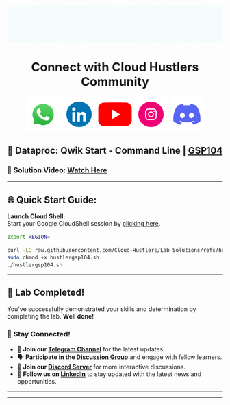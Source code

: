 ![API Gateway Banner](https://raw.githubusercontent.com/Cloud-Hustlers/content/f9a8642976ea21cd234c91239431e41f05264842/gif/12.gif)

<div align="center">
  
# Connect with Cloud Hustlers Community
</div>

<p align="center">
  <a href="https://whatsapp.cloudhustlers.in" target="_blank">
    <img src="https://raw.githubusercontent.com/Cloud-Hustlers/content/main/gif/whatsapp.gif" alt="WhatsApp" width="80">
  </a>
  <a href="https://in.linkedin.com/company/cloud-hustlers" target="_blank">
    <img src="https://raw.githubusercontent.com/Cloud-Hustlers/content/main/gif/linkedin%20gif.gif" alt="LinkedIn" width="80">
  </a>
  <a href="https://www.youtube.com/@CloudHustlers" target="_blank">
    <img src="https://raw.githubusercontent.com/Cloud-Hustlers/content/main/gif/youtube.png" alt="Youtube" width="80">
  </a>
  <a href="https://instagram.com/cloud_hustlers" target="_blank">
    <img src="https://raw.githubusercontent.com/Cloud-Hustlers/content/main/gif/insta.gif" alt="Instagram" width="80">
  </a>
  <a href="https://discord.gg/MdbVq7BJNd" target="_blank">
    <img src="https://raw.githubusercontent.com/Cloud-Hustlers/content/main/gif/discord.gif" alt="GitHub" width="80">
  </a>
</p>



## 🚀 Dataproc: Qwik Start - Command Line | [GSP104](https://www.cloudskillsboost.google/focuses/585?parent=catalog)


### 🔗 **Solution Video:** [Watch Here](https://www.youtube.com/@CloudHustlers/videos)

---

## 🌐 **Quick Start Guide:**

 **Launch Cloud Shell:**  
   Start your Google CloudShell session by [clicking here](https://console.cloud.google.com/home/dashboard?project=&pli=1&cloudshell=true).


```bash
export REGION=
```

```bash
curl -LO raw.githubusercontent.com/Cloud-Hustlers/Lab_Solutions/refs/heads/main/Dataproc%20Qwik%20Start%20Command%20Line/hustlergsp104.sh
sudo chmod +x hustlergsp104.sh
./hustlergsp104.sh
```

---

## 🎉 **Lab Completed!**

You've successfully demonstrated your skills and determination by completing the lab. **Well done!**

### 🌟 **Stay Connected!**

- 🔔 **Join our [Telegram Channel](https://t.me/Cloud_Hustlers)** for the latest updates.
- 🗣 **Participate in the [Discussion Group](https://t.me/Cloud_Hustlers)** and engage with fellow learners.
- 💬 **Join our [Discord Server](https://discord.gg/STKYdjyv)** for more interactive discussions.
- 💼 **Follow us on [LinkedIn](https://www.linkedin.com/company/hustler-linkedin/)** to stay updated with the latest news and opportunities.
  
---



---

